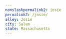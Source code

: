 ```yaml
---
﻿nonslashpermalink2: josie
permalink2: /josie/
alley: Josie
city: Salem
state: Massachusetts
---
```

